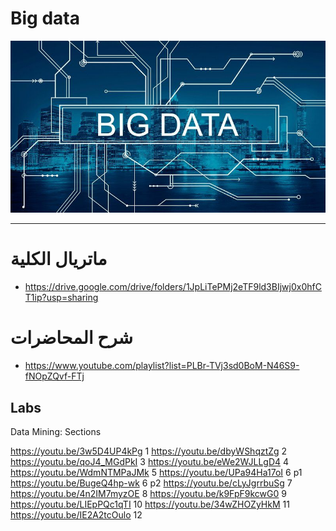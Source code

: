 # Big data
![banner](../img/big_data.jpg)

---

# ماتريال الكلية

- https://drive.google.com/drive/folders/1JpLiTePMj2eTF9ld3BIjwj0x0hfCT1ip?usp=sharing

# شرح المحاضرات

- https://www.youtube.com/playlist?list=PLBr-TVj3sd0BoM-N46S9-fNOpZQvf-FTj

## Labs

Data Mining: Sections

https://youtu.be/3w5D4UP4kPg	1
https://youtu.be/dbyWShqztZg	2
https://youtu.be/qoJ4_MGdPkI	3
https://youtu.be/eWe2WJLLgD4	4
https://youtu.be/WdmNTMPaJMk	5
https://youtu.be/UPa94Ha17oI	6 p1
https://youtu.be/BugeQ4hp-wk	6 p2
https://youtu.be/cLyJgrrbuSg	7
https://youtu.be/4n2IM7myzOE	8
https://youtu.be/k9FpF9kcwG0	9
https://youtu.be/LIEpPQc1qTI	10
https://youtu.be/34wZHOZyHkM	11
https://youtu.be/IE2A2tcOulo	12